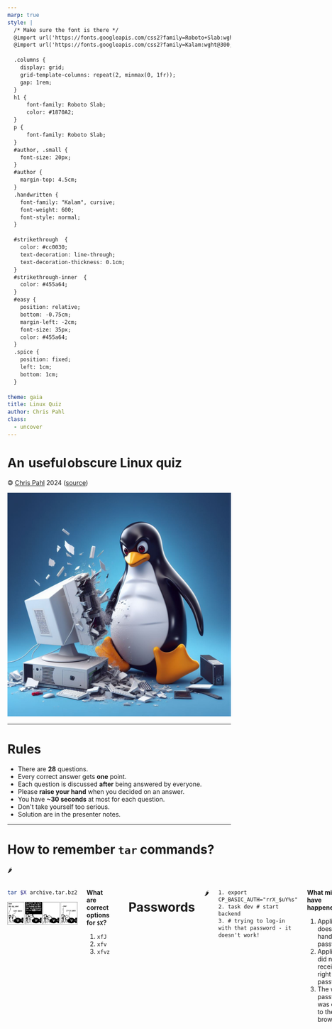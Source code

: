 ```yaml
---
marp: true
style: |
  /* Make sure the font is there */
  @import url('https://fonts.googleapis.com/css2?family=Roboto+Slab:wght@100..900&display=swap');
  @import url('https://fonts.googleapis.com/css2?family=Kalam:wght@300;400;700&display=swap');

  .columns {
    display: grid;
    grid-template-columns: repeat(2, minmax(0, 1fr));
    gap: 1rem;
  }
  h1 {
      font-family: Roboto Slab;
      color: #1870A2;
  }
  p {
      font-family: Roboto Slab;
  }
  #author, .small {
    font-size: 20px;
  }
  #author {
    margin-top: 4.5cm;
  }
  .handwritten {
    font-family: "Kalam", cursive;
    font-weight: 600;
    font-style: normal;
  }

  #strikethrough  {
    color: #cc0030;
    text-decoration: line-through;
    text-decoration-thickness: 0.1cm;
  }
  #strikethrough-inner  {
    color: #455a64;
  }
  #easy {
    position: relative;
    bottom: -0.75cm;
    margin-left: -2cm;
    font-size: 35px;
    color: #455a64;
  }
  .spice {
    position: fixed;
    left: 1cm;
    bottom: 1cm;
  }

theme: gaia
title: Linux Quiz
author: Chris Pahl
class:
  - uncover
---
```


<link rel="icon" type="image/x-icon" href="./favicon.ico">

<!-- _class: lead -->

# An <span id="strikethrough"><span id="strikethrough-inner">&hairsp;useful&hairsp;</span></span></span><span id="easy" class="handwritten">obscure</span> Linux quiz

<p id="author">🄯 <a href="https://sahib.github.io">Chris Pahl</a> 2024 (<a href="https://github.com/sahib/misc/tree/master/os-quiz">source</a>)</p>

![bg right width:750px](./images/tux.jpeg)

----

<!-- paginate: true --->

# Rules

<!--
Idea this time:
Get to know some less known features, although no guarantee on being completed.
-->

- There are **28** questions.
- Every correct answer gets **one** point.
- Each question is discussed **after** being answered by everyone.
- Please **raise your hand** when you decided on an answer.
- You have **~30 seconds** at most for each question.
- Don't take yourself too serious.
- Solution are in the presenter notes.

----

# How to remember `tar` commands?

<p class="spice">🌶</p>

<div class="columns">
<div>

```bash
tar $X archive.tar.bz2
```

![width:500px](images/xckd_tar.png)

</div>
<div>

**What are correct options for `$X`?**

1. `xfJ`
1. `xfv`
1. `xfvz`

</div>

<!--
Answer 2. It let's tar decide which compression to use.
All other answers force either gzip or xz. Don't even specify it.
-->

----

# Passwords

<p class="spice">🌶</p>

<div class="columns">
<div>

```
1. export CP_BASIC_AUTH="rrX_$uY%s"
2. task dev # start backend
3. # trying to log-in with that password - it doesn't work!
```

</div>
<div>

**What might have happened?**

1. Application does not handle all passwords.
1. Application did not receive the right password.
1. The wrong password was copied to the browser.

</div>

<!--
Answer 2. Since we had double quotes and the password had a $u it was replaced before passing it
to the application.
-->

----

# Variable Expansion II

<p class="spice">🌶</p>

<div class="columns">
<div>

```bash
sh -c 'A=1; echo $A'
```

</div>
<div>

**What does it print?**

1. `1`
1. Just a newline.
1. `$A`

</div>

<!--
Answer 1. The expansion works normally. The single quotes don't have an effect here,
as the variable definition is inside of the shell.
-->

----

# Variable Expansion II

<p class="spice">🌶</p>

<div class="columns">
<div>

```bash
A=1 sh -c "echo $A"
```

</div>
<div>

**What does it print?**

1. `1`
1. Just a newline.
1. `$A`

</div>

<!--
Answer 2. Due to the double quotes the variable gets expanded immediately, not in the subprocess.
The `A=1` prefix just passes the variable to the subprocess, but it is not defined in the bash process
therefore not being available during expansion.
-->

----

# Variable Expansion III

<p class="spice">🌶</p>

<div class="columns">
<div>

```bash
B= C=4 echo "${A:-${B:-C}}"
```

</div>
<div>

**What does it print?**

- (empty)
- `4`
- `C`

</div>

<!--
Answer 3.
The `:-` is the default syntax. If the first variable is empty or non-existing, it tries the expansion after the dash.
Since A does not exist and B is empty we go through to C. We don't have a $ here, so it's just prints the literal `C`.
-->

----

# Redirections

<p class="spice">🌶</p>

<div class="columns">
<div>

```bash
cat < /dev/zero > /dev/null
```

</div>
<div>

**What will happen?**

1. Slowly filling up your memory.
1. Just blocks forever, grinding one CPU core.
1. Just blocks forever, consuming no CPU.
1. Exits immediately.

</div>

<!--
Answer 2.
/dev/zero produces an endless stream of zero bytes. It redirects those to /dev/null which behaves like a black hole.
`cat` will however grind some CPU because it is still copying those bytes for no particular reason.
Since just a single buffer is used, the memory usage doe not increase.

This is useful if you have a program that just processes data streams and you want to measure how quick it is.
This depends on memory speed only, no filesystem involved.
-->

----

# Multiprocessing

<p class="spice">🌶</p>

<div class="columns">
<div>

```bash
for i in $(seq 0 10); do
  {
    sleep $i
    echo "$i"
  } &
done
wait
```

</div>
<div>

**What will happen?**

1. Prints the numbers 0-10 in order & delayed.
1. Prints the numbers 0-10 in no particular order instantly.
1. Prints 0 (sometimes) and exits.

</div>

<!--
Answer 1. The {} syntax allows us to put several commands in a process group. The & will send this group to the background.
The order of execution is not guaranteed, but since there's a sleep in the code it is very likely that the order is correct.
The wait at the end waits all background jobs are done.
-->

----

<!---->
<!-- # cgroups -->
<!---->
<!-- <p class="spice">🌶</p> -->
<!---->
<!-- **What are `cgroups`?** -->
<!---->
<!-- 1. They allow setting resource limits for users and processes. -->
<!-- 1. They allow grouping connections into firewall chains. -->
<!-- 1. They are self-help groups for C programmers. -->
<!---->
<!-- <!-- -->
<!-- Answer 1. Docker uses this a lot. -->
<!-- --> -->
<!---->
<!-- ---- -->

# To root and beyond

<p class="spice">🌶</p>

<div class="columns">
<div>

```bash
cd /..
```

</div>
<div>

**What happens?**

1. Errors out.
1. You change directory to `/`
1. System crash.
1. Easter egg message.

</div>

<!--
Answer 2. The `..` reference is actually the very same inode as /.
This is implemented in the VFS layer of linux.
-->

----

# Guidelines

<p class="spice">🌶</p>

<div class="columns">
<div>

```bash
set -eua           # 1.
set -euo pipefail  # 2.
set -x             # 3.
#!/bin/bash        # 4.
set -n             # 5.
```

</div>
<div>

**What should be on top of every bash script?**

- 1 & 4
- 2 & 4
- 2, 3 & 4
- 1, 3 & 4
- 1, 2, 3 & 4

</div>

<!--
Answer 2 (2 & 4).

I hope most of you know already. ;-)

-e: Exit on errors (exit code != 0)
-u: Exit when variable is undefined (otherwise just evals to empty string)
-o pipefail: Like -e, but does not mask errors in a pipe.

The shebang is for executing the script directly and making sure that we had bash in mind when developing.
-->

----

# Exit codes

<p class="spice">🌶</p>

<div class="columns">
<div>

```bash
[ 1 -gt 2 ] || { echo 'hi' } && { echo 'ih' }
```

</div>
<div>

**What will it print?**

1. `hi`
1. `ih`
1. `hi` & `ih`

</div>

<!--
Answer 3 (both).

The first command has a negative exit code, therefore we execute `hi`.
The `&&` does not behave like a `else` but executes when the first echo was executed right - which is the case.
-->

----

# Quotation

<!-- What happens when "$PREFIX" is empty or has a space in it? -->

<p class="spice">🌶</p>

<div class="columns">
<div>

```bash
rm -rf "$PREFIX/usr/bin" # 1.
rm -rf '$PREFIX/usr/bin' # 2.
rm -fr  $PREFIX/usr/bin  # 3.
```

</div>
<div>

**What option is the safest?**

1. 1
1. 2
1. 1 & 3 are both fine.
1. All are equally safe.

</div>

<!--
Answer 1.

People had installer scripts where the prefix container spaces. This made `rm` delete all of `/usr` which sucked a lot.
-->

----

# Imaginary Oneliner

<p class="spice">🌶</p>

<div class="columns">
<div>

```bash
# Imagine you write a oneliner to recursively
# delete all empty directories in your home directory.
#
# There are several ways to do it, but only one
# answer here is correct.
```

</div>
<div>

**What commands could you use to do that?**

1. `find`, `rmdir`
1. `find`, `rm`, `grep`, `xargs`
1. `ls`, `rm`
1. `ls`, `grep`, `rmdir`

</div>

<!--
All of them work. Answer 1. is the most straightforward way:
find ~ -type d -empty -exec rmdir {} \;

If somebody finds a way with the other commands: That gets one point too.
-->

----

# Built-in Redis?

<p class="spice">🌶</p>

<div class="columns">
<div>

```bash
touch file
setfattr -n user.gbs.key -v 'value' file
getfattr -n user.gbs.key file
```

</div>
<div>

**What is printed?**

1. `value`
1. Permission denied.
1. You just made this stuff up.

</div>

<!--
Answer 1.

xattr are (in theory) a useful feature, as they allow embeding metadata directly in the file itself.
This would make implementing an object store with only a filesystem very easy and also with decent performance.

The tricky part is just that the info usually gets lost when transfering files to other filesystems (e.g. using rsync)
Also, they do not work on all filesystems. Still a good feature to remember for embedded use cases.
-->

----

# Knife, Fork, Scissor & Light

<p class="spice">🌶</p>

<div class="columns">
<div>

```bash
# Tip: Don't know? Try it out!
:(){ :|:& };:
```

</div>
<div>

**What is printed?**

- Nothing
- `:` infinitely.
- `:` just once.

</div>

<!--
Answer 1.

Well, it's a fork bomb.
It does not print anything, it just destroys your computer.
If you executed it: Well, that's how you learn.
-->

----

# Wildcards

<p class="spice">🌶</p>

<div class="columns">
<div>

```bash
mkdir a b c
cp -r {a,b,c}
```

</div><div>

**What will happen?**

1. Copy directories a, b into c
1. Error: Cannot copy `c` into itself
1. Error: Missing destination

</div>

<!--
Answer 1.
That just evaluates to `cp -r a b c`. No tricks here.
-->

----

# Permissions I

<p class="spice">🌶</p>

<div class="columns">
<div>

```bash
chmod 0432 file
```

</div>
<div>

**What permissions does `file` have now?**

1. `-wx-r--r-x`
1. `r---wx-w-`
1. `rwx-rw--r--`

</div>

<!--
Answer 2.

Bit 3 = 4: read
Bit 2 = 2: write
Bit 1 = 1: exec

4 = read
3 = write + exec
2 = write
-->

----

# Permissions II

<p class="spice">🌶</p>

<div class="columns">
<div>

```bash
mkdir dir
chmod -x dir
cd dir
```

</div>
<div>

**What happens?**

1. Working directory is changed to `dir`.
1. `Permission denied`
1. You need to use `sudo cd`.

</div>

<!--
Answer 2.

For directories the permission flag means "you shall not pass".
-->

----

# Mario hates pipes

<p class="spice">🌶</p>

<div class="columns">
<div>

```bash
sleep 5 | echo "It's a me, Mario\!"
```

</div>
<div>

**Will this print immediately?**

1. Yes.
1. No.
1. Ha, it never will.

</div>

<!--
Answer 1.

echo does nothing with stdin, it cannot block on it therefore.
The string is printed immediately.
-->

----

<!-- # What does this print? -->
<!---->
<!-- <p class="spice">🌶🌶🌶</p> -->
<!---->
<!-- <div class="columns"> -->
<!-- <div> -->
<!---->
<!-- ```bash -->
<!-- # Hint: the `unshare` util -->
<!-- # starts programs in a new namespace. -->
<!-- unshare --user whoami -->
<!-- ``` -->
<!---->
<!-- </div> -->
<!-- <div> -->
<!---->
<!-- **What will this print?** -->
<!---->
<!-- - `nobody` -->
<!-- - `root` -->
<!-- - Your current user. -->
<!---->
<!-- </div> -->
<!---->
<!-- <!-- -->
<!-- Answer 1, surprisingly. -->
<!---->
<!-- A newly created namespace has no users, not even root. -->
<!-- We first to create a new user before we can continue -->
<!-- --> -->
<!---->
<!-- ---- -->

# Orphanage

<p class="spice">🌶🌶</p>

<div class="columns">
<div>

```bash
nohup \
  sh -c 'sleep 5 && echo hi > /tmp/greetings' &
exit
```

</div>
<div>

**What will happen?**

1. The file gets created always.
1. The file gets created sometimes.
1. The file does not get created.

</div>

<!--
Answer 1.
nohup lets the cmd passed as its input ignore the SIGHUP signal.
This signal is send to a process if it's parent has died. If we ignore it, we just continue to live.
Since our parent process  died we get reparanted to be a child of PID 1 (which is usually systemd).
-->

----

# What is this?

<p class="spice">🌶🌶</p>

<div class="columns">
<div>

```bash
cat <(yes)
```

</div>
<div>

**What will happen?**

1. Errors out (Syntax error)
1. Errors out (No such file)
1. Just one `y`
1. Infinite `y`

</div>

<!--
Answer 4

This trick is called process subsitution. It is *very* powerful.
With normal piping (|) you can connect one process to another. If you want to
do the same with several processes (e.g. have a command that takes in the output of 5 other programs)
then you either have to rely on tricks like `tee` or this syntax here.

https://tldp.org/LDP/abs/html/process-sub.html
-->

----

# Brains and Bits

<p class="spice">🌶🌶</p>

<div class="columns">
<div>

![width:250px](images/zombie.png)

</div>
<div>

**Zombie processes...**

1. ...hang in a system call and cannot be killed.
1. ...children processes that have finished executing, but have not been cleaned up yet.
1. ...have exited before but still continue to run because some threads are not finished.

<!--
Answer 2.

Despite the name, they are usually not dangerous and do not need to be killed.
Killing them might even trigger bugs, as the process that created them might still
want to retrieve the result of this child.

They get created when a parent process creates a child, let it run and exit but does
not wait() on it's result. Only when this is done the kernel can be sure that the result
of this process is not required anymore.

NOTE: Unkillable processes are usually in D (Uninterruptable sleep), usually when 
the process called into the kernel and e.g. a driver does not return a result.
-->

</div>

----

# `bash` Pointers

<p class="spice">🌶🌶</p>

<div class="columns">
<div>

```bash
var=USER
echo "${!var}"
  ```

</div>
<div>

**What will this print?**

1. Prints an empty string.
1. Prints your login user name.
1. Prints `!var`

</div>

<!--
Answer 2.

The ! part allows indirection in reading variables, effectively behaving like pointers.
Not really like C, but still allows dynamic referencing.
-->

----

# The `setuid` bit

<p class="spice">🌶🌶</p>

<div class="columns">
<div>

```bash
chmod u+s ./some/binary
  ```

</div>
<div>

**What is the `setuid` bit doing?**

1. It executes the binary with the rights of the owner.
1. It runs the binary always as root.
1. Only the owner may use this binary.

</div>

<!--
Answer 1.

This is a terrible relict from old times, but it is still good to know it exists.
On my system there are ~50 of them still:

sudo find /usr /bin /sbin -perm -4000

Most of them are processes that require to be run with elevated right,
even if they are executed as regular users. (`su` for example).

If you think you need this: You probably don't.
-->

----

# Symlinks I

<p class="spice">🌶🌶</p>

<div class="columns">
<div>

```bash
ln -s a b
ln -s b a
cat a
```

</div>
<div>

**What error will this get you?**

1. `No such file or directory`
1. `Too many levels of symbolic links`
1. `b is a directory`

</div>

<!--
Answer 2.

Since they point to each other they build a loop.
Most syscalls that deal with symlinks have a protection for this,
but this can happen in user space as well. If you handle symbolic links
you should always prepared to have edge cases where you managed to have loops.

This kind of bug can easily bring servers down.
-->

----

# Symlinks II

<p class="spice">🌶🌶🌶</p>

<div class="columns">
<div>

```bash
cd /tmp
mkdir -p Na; cd Na
ln -s .. Na
cd Na; cd Na; cd Na
touch batman
realpath batman
```

</div>
<div>

**What does this print?**

1. `/tmp/Na/batman`
1. `/tmp/Na/Na/Na/Na/batman`
1. `/tmp/batman`

</div>

<!--
Answer 3.

That's a weird one. There are two entries with the name `Na`: `/tmp/Na` and `/tmp/Na/Na` (which is pointing to `/tmp/`). If we enter `/tmp/Na/Na` we get back to `/tmp/` - like in a portal. If we
repeat that we go into `/tmp/Na` and doing it another time it's `/tmp/` again.
The file is therefore created in `/tmp`.

What might be misleading: You probably though it would have worked like `ln -s . Na`
-->

----

# Segmentation fault

<p class="spice">🌶🌶🌶</p>

<div class="columns">
<div>

![width:400px](images/sigsegv.png)

[(Example)](https://github.com/sahib/misc/blob/master/os-quiz/segfault.c)
</div>
<div>

**What happens when a program ignores a SIGSEGV?**

1. It gets killed anyways.
1. It gets killed on receiving the second one.
1. It continues to run, but defunct.
1. It continues to run normally.

</div>

<!--
Answer 3.

The handler can ignore the signal, but after running the signal handler you're
just thrown back to where you came before. This means that the signal is emitted again
as the same instruction will crash again. Even trying to fix the crash reason in the
handler does not seem to work as seen in sigsegv.c
-->

----

# Mystique `chattr`

<p class="spice">🌶🌶🌶</p>

<div class="columns">
<div>

```bash
chattr +i ./file
```

</div>
<div>

**What effect does this have?**

1. It makes `file` immutable. *Not even* root can change it.
1. It makes `file` immutable. *Only* root can change it.
1. You just made this up.

</div>

<!--
Answer 1.

Technically, root can change it, but one has to run `chmod -i ./file` first.
-->

----

# Sleep & Suspend

<p class="spice">🌶🌶🌶</p>

<div class="columns">
<div>

```go
  // Assume this runs on a system with
  // a real time clock.
  now := time.Now()
  time.Sleep(time.Minute)
  // immediately `systemctl suspend` for 1m
  fmt.Println(time.Since(now))
```

</div>
<div>

**What time is printed?**

1. Roughly 2m.
1. Roughly 1m.
1. A negative value.
1. It is undefined.

</div>

<!--
Answer 1.

When resuming from suspend the rtc is read, informing us about the correct time.
However, sleep does not know about this and works by checking how many cpu cycles
have passed (i.e. a monotonic clock see man 2 nanosleep)

Therefore, the sleep is only active... while not being asleep.
-->

----

<!-- _class: lead -->

![bg right width:450px](./images/ninja-tux.png)

That's all I have.

<p class="small handwritten">Hope you feel a bit more ninja now.</p>
